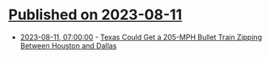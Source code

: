 # [Published on 2023-08-11](index.md)

* [2023-08-11, 07:00:00](https://tech.slashdot.org/story/23/08/11/0211237/texas-could-get-a-205-mph-bullet-train-zipping-between-houston-and-dallas?utm_source=rss1.0mainlinkanon&utm_medium=feed) - [Texas Could Get a 205-MPH Bullet Train Zipping Between Houston and Dallas](https://tech.slashdot.org/story/23/08/11/0211237/texas-could-get-a-205-mph-bullet-train-zipping-between-houston-and-dallas?utm_source=rss1.0mainlinkanon&utm_medium=feed)
